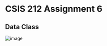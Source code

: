 # CSIS 212 Assignment 6

## Data Class
![image](https://github.com/MattTheCuber/CSIS-212/assets/32849887/e3f98a23-878c-4a83-82e1-da789023d3fc)
